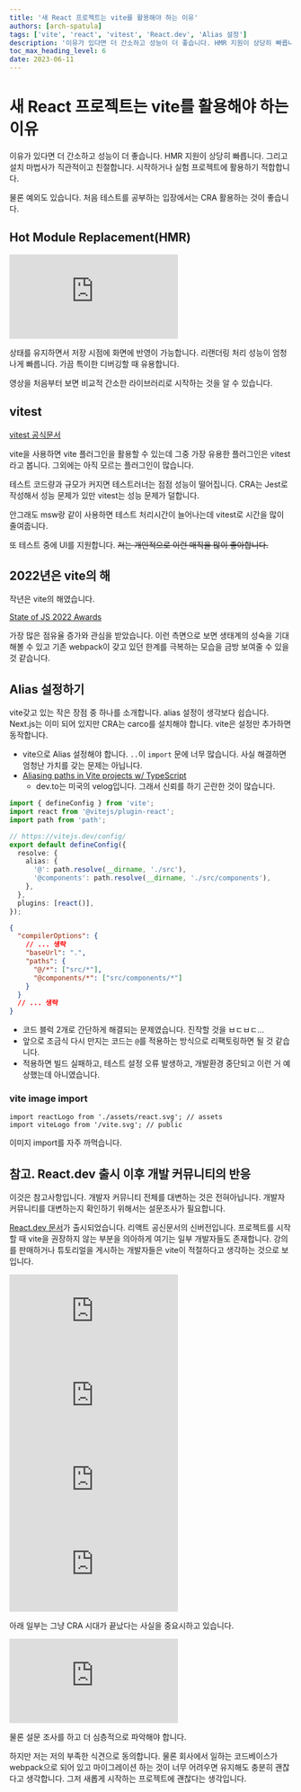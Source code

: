 ```yaml
---
title: '새 React 프로젝트는 vite를 활용해야 하는 이유'
authors: [arch-spatula]
tags: ['vite', 'react', 'vitest', 'React.dev', 'Alias 설정']
description: '이유가 있다면 더 간소하고 성능이 더 좋습니다. HMR 지원이 상당히 빠릅니다.'
toc_max_heading_level: 6
date: 2023-06-11
---
```


# 새 React 프로젝트는 vite를 활용해야 하는 이유

이유가 있다면 더 간소하고 성능이 더 좋습니다. HMR 지원이 상당히 빠릅니다. 그리고 설치 마법사가 직관적이고 친절합니다. 시작하거나 실험 프로젝트에 활용하기 적합합니다.

물론 예외도 있습니다. 처음 테스트를 공부하는 입장에서는 CRA 활용하는 것이 좋습니다.

<!--truncate-->

## Hot Module Replacement(HMR)

<iframe class="codepen" src="https://www.youtube.com/embed/KCrXgy8qtjM?start=116" title="Vite in 100 Seconds - Fireship" frameborder="0" allow="accelerometer; autoplay; clipboard-write; encrypted-media; gyroscope; picture-in-picture; web-share" allowfullscreen></iframe>

상태를 유지하면서 저장 시점에 화면에 반영이 가능합니다. 리랜더링 처리 성능이 엄청나게 빠릅니다. 가끔 특이한 디버깅할 때 유용합니다.

영상을 처음부터 보면 비교적 간소한 라이브러리로 시작하는 것을 알 수 있습니다.

## vitest

[vitest 공식문서](https://vitest.dev/)

vite을 사용하면 vite 플러그인을 활용할 수 있는데 그중 가장 유용한 플러그인은 vitest라고 봅니다. 그외에는 아직 모르는 플러그인이 많습니다.

테스트 코드량과 규모가 커지면 테스트러너는 점점 성능이 떨어집니다. CRA는 Jest로 작성해서 성능 문제가 있만 vitest는 성능 문제가 덜합니다.

안그래도 msw랑 같이 사용하면 테스트 처리시간이 늘어나는데 vitest로 시간을 많이 줄여줍니다.

또 테스트 중에 UI를 지원합니다. ~~저는 개인적으로 이런 매직을 많이 좋아합니다.~~

## 2022년은 vite의 해

작년은 vite의 해였습니다.

[State of JS 2022 Awards](https://2022.stateofjs.com/en-US/awards/)

가장 많은 점유율 증가와 관심을 받았습니다. 이런 측면으로 보면 생태계의 성숙을 기대해볼 수 있고 기존 webpack이 갖고 있던 한계를 극복하는 모습을 금방 보여줄 수 있을 것 같습니다.

## Alias 설정하기

vite갖고 있는 작은 장점 중 하나를 소개합니다. alias 설정이 생각보다 쉽습니다. Next.js는 이미 되어 있지만 CRA는 carco를 설치해야 합니다. vite은 설정만 추가하면 동작합니다.

- vite으로 Alias 설정해야 합니다. `..`이 `import` 문에 너무 많습니다. 사실 해결하면 엄청난 가치를 갖는 문제는 아닙니다.
- [Aliasing paths in Vite projects w/ TypeScript](https://dev.to/tilly/aliasing-in-vite-w-typescript-1lfo)
  - dev.to는 미국의 velog입니다. 그래서 신뢰를 하기 곤란한 것이 많습니다.

```ts
import { defineConfig } from 'vite';
import react from '@vitejs/plugin-react';
import path from 'path';

// https://vitejs.dev/config/
export default defineConfig({
  resolve: {
    alias: {
      '@': path.resolve(__dirname, './src'),
      '@components': path.resolve(__dirname, './src/components'),
    },
  },
  plugins: [react()],
});
```

```json
{
  "compilerOptions": {
    // ... 생략
    "baseUrl": ".",
    "paths": {
      "@/*": ["src/*"],
      "@components/*": ["src/components/*"]
    }
  }
  // ... 생략
}
```

- 코드 블럭 2개로 간단하게 해결되는 문제였습니다. 진작할 것을 ㅂㄷㅂㄷ...
- 앞으로 조금식 다시 만지는 코드는 `@`를 적용하는 방식으로 리팩토링하면 될 것 같습니다.
- 적용하면 빌드 실패하고, 테스트 설정 오류 발생하고, 개발환경 중단되고 이런 거 예상했는데 아니였습니다.

### vite image import

```tsx
import reactLogo from './assets/react.svg'; // assets
import viteLogo from '/vite.svg'; // public
```

이미지 import를 자주 까먹습니다.

<!--

## Million.js

2023년 23주차입니다. docker volume이 오늘은 안 땡깁니다. 사실 주말은 뭔가 배워보고 싶은 거 배워보자고 했는데 느낌대로 행동해야 합니다.

<iframe class="codepen" src="https://www.youtube.com/embed/VkezQMb1DHw" title="High-school student makes React a million times faster" frameborder="0" allow="accelerometer; autoplay; clipboard-write; encrypted-media; gyroscope; picture-in-picture; web-share" allowfullscreen></iframe>

fireship이 소개한 새로운 리액트 프레임워크입니다. 생각보다 기능이 작습니다. 그래서 더 좋습니다.

하지만 중요한지 판단하기 어렵습니다. 좋은 성능을 쉽게 뽑는다는 점은 좋지만 리액트가 아닌 프레임워크와 라이브러리를 활용해보고 싶습니다.

~~svelte가 더 재미있습니다.~~

오늘 교훈 중 하나는 학습을 재미있게 하려면 계획을 굳이 하지 않습니다. 일이 됩니다. 궁금하고 배우고 싶으면 바로 배워보도록 합니다.

-->

## 참고. React.dev 출시 이후 개발 커뮤니티의 반응

이것은 참고사항입니다. 개발자 커뮤니티 전체를 대변하는 것은 전혀아닙니다. 개발자 커뮤니티를 대변하는지 확인하기 위해서는 설문조사가 필요합니다.

[React.dev 문서](https://react.dev/)가 출시되었습니다. 리액트 공신문서의 신버전입니다. 프로젝트를 시작할 때 vite을 권장하지 않는 부분을 의아하게 여기는 일부 개발자들도 존재합니다. 강의를 판매하거나 튜토리얼을 게시하는 개발자들은 vite이 적절하다고 생각하는 것으로 보입니다.

<iframe class="codepen" src="https://www.youtube.com/embed/NxaOvaO_cXo?start=79" title="REACT.DEV LAUNCHED! Goodbye Create React App? - Codevolution" frameborder="0" allow="accelerometer; autoplay; clipboard-write; encrypted-media; gyroscope; picture-in-picture; web-share" allowfullscreen></iframe>

<iframe class="phone-video" src="https://www.youtube.com/embed/Xrgddey8jcA" title="Stop Using Create React App - Web Dev Simplified" frameborder="0" allow="accelerometer; autoplay; clipboard-write; encrypted-media; gyroscope; picture-in-picture; web-share" allowfullscreen></iframe>

<iframe class="phone-video" src="https://www.youtube.com/embed/GNNBxTY1_C0" title="React.dev is Live! - Jack Herrington" frameborder="0" allow="accelerometer; autoplay; clipboard-write; encrypted-media; gyroscope; picture-in-picture; web-share" allowfullscreen></iframe>

<iframe class="phone-video" src="https://www.youtube.com/embed/wG0Cx_D3cy0" title="DON'T USE CREATE-REACT-APP ✋ Try this instead 👀" frameborder="0" allow="accelerometer; autoplay; clipboard-write; encrypted-media; gyroscope; picture-in-picture; web-share" allowfullscreen></iframe>

아래 일부는 그냥 CRA 시대가 끝났다는 사실을 중요시하고 있습니다.

<iframe class="codepen" src="https://www.youtube.com/embed/M4CLvtCS2YU" title="Create React App is Finally Dead - Theo - t3․gg" frameborder="0" allow="accelerometer; autoplay; clipboard-write; encrypted-media; gyroscope; picture-in-picture; web-share" allowfullscreen></iframe>

물론 설문 조사를 하고 더 심층적으로 파악해야 합니다.

하지만 저는 저의 부족한 식견으로 동의합니다. 물론 회사에서 일하는 코드베이스가 webpack으로 되어 있고 마이그레이션 하는 것이 너무 어려우면 유지해도 충분히 괜찮다고 생각합니다. 그저 새롭게 시작하는 프로젝트에 괜찮다는 생각입니다.
